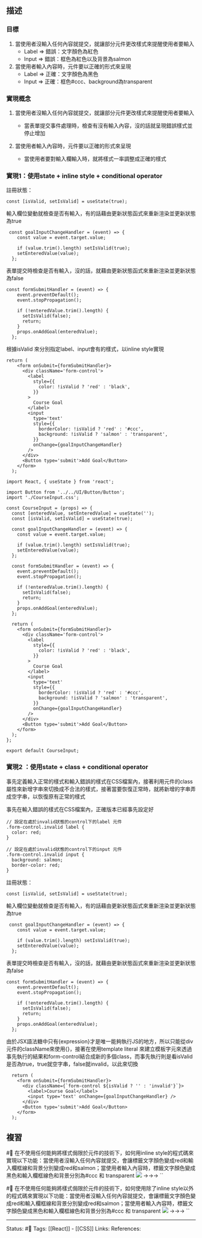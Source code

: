 

## 描述

### 目標
1. 當使用者沒輸入任何內容就提交，就讓部分元件更改樣式來提醒使用者要輸入
	- Label => 錯誤：文字顏色為紅色
	- Input => 錯誤：框色為紅色以及背景為salmon
2. 當使用者輸入內容時，元件要以正確的形式來呈現
	- Label => 正確：文字顏色為黑色
	- Input => 正確：框色#ccc、background為transparent

### 實現概念

1. 當使用者沒輸入任何內容就提交，就讓部分元件更改樣式來提醒使用者要輸入
	- 當表單提交事件處理時，檢查有沒有輸入內容，沒的話就呈現錯誤樣式並停止增加

2. 當使用者輸入內容時，元件要以正確的形式來呈現
	- 當使用者要對輸入欄輸入時，就將樣式一率調整成正確的樣式

### 實現1：使用state + inline style + conditional operator

註冊狀態：
```
const [isValid, setIsValid] = useState(true);
```

輸入欄位變動就檢查是否有輸入，有的話藉由更新狀態函式來重新渲染並更新狀態為true
```
 const goalInputChangeHandler = (event) => {
    const value = event.target.value;

    if (value.trim().length) setIsValid(true);
    setEnteredValue(value);
  };
```


表單提交時檢查是否有輸入，沒的話，就藉由更新狀態函式來重新渲染並更新狀態為false
```
const formSubmitHandler = (event) => {
    event.preventDefault();
    event.stopPropagation();

    if (!enteredValue.trim().length) {
      setIsValid(false);
      return;
    }
    props.onAddGoal(enteredValue);
  };
```

根據isValid 來分別指定label、input會有的樣式，以inline style實現
```
return (
    <form onSubmit={formSubmitHandler}>
      <div className='form-control'>
        <label
          style={{
            color: !isValid ? 'red' : 'black',
          }}
        >
          Course Goal
        </label>
        <input
          type='text'
          style={{
            borderColor: !isValid ? 'red' : '#ccc',
            background: !isValid ? 'salmon' : 'transparent',
          }}
          onChange={goalInputChangeHandler}
        />
      </div>
      <Button type='submit'>Add Goal</Button>
    </form>
  );
```




```
import React, { useState } from 'react';

import Button from '../../UI/Button/Button';
import './CourseInput.css';

const CourseInput = (props) => {
  const [enteredValue, setEnteredValue] = useState('');
  const [isValid, setIsValid] = useState(true);

  const goalInputChangeHandler = (event) => {
    const value = event.target.value;

    if (value.trim().length) setIsValid(true);
    setEnteredValue(value);
  };

  const formSubmitHandler = (event) => {
    event.preventDefault();
    event.stopPropagation();

    if (!enteredValue.trim().length) {
      setIsValid(false);
      return;
    }
    props.onAddGoal(enteredValue);
  };

  return (
    <form onSubmit={formSubmitHandler}>
      <div className='form-control'>
        <label
          style={{
            color: !isValid ? 'red' : 'black',
          }}
        >
          Course Goal
        </label>
        <input
          type='text'
          style={{
            borderColor: !isValid ? 'red' : '#ccc',
            background: !isValid ? 'salmon' : 'transparent',
          }}
          onChange={goalInputChangeHandler}
        />
      </div>
      <Button type='submit'>Add Goal</Button>
    </form>
  );
};

export default CourseInput;

```


### 實現2 ：使用state + class + conditional operator
事先定義輸入正常的樣式和輸入錯誤的樣式在CSS檔案內，接著利用元件的class屬性來新增字串來切換成不合法的樣式，接著當要恢復正常時，就將新增的字串弄成空字串，以恢復原有正常的樣式

事先在輸入錯誤的樣式在CSS檔案內，正確版本已經事先設定好
```
// 設定在處於invalid狀態的control下的label 元件
.form-control.invalid label {
  color: red;
}

// 設定在處於invalid狀態的control下的input 元件
.form-control.invalid input {
  background: salmon;
  border-color: red;
}
```


註冊狀態：
```
const [isValid, setIsValid] = useState(true);
```

輸入欄位變動就檢查是否有輸入，有的話藉由更新狀態函式來重新渲染並更新狀態為true
```
 const goalInputChangeHandler = (event) => {
    const value = event.target.value;

    if (value.trim().length) setIsValid(true);
    setEnteredValue(value);
  };
```


表單提交時檢查是否有輸入，沒的話，就藉由更新狀態函式來重新渲染並更新狀態為false
```
const formSubmitHandler = (event) => {
    event.preventDefault();
    event.stopPropagation();

    if (!enteredValue.trim().length) {
      setIsValid(false);
      return;
    }
    props.onAddGoal(enteredValue);
  };
```

由於JSX語法糖中只有{expression}才是唯一能夠執行JS的地方，所以只能從div元件的className來使用{}，接著在使用template literal 來建立模板字元來透過事先執行的結果和form-control結合成新的多個class，而事先執行則是看isValid是否為true，true就空字串，false就invalid，以此來切換
```
  return (
    <form onSubmit={formSubmitHandler}>
      <div className={`form-control ${isValid ? '' : 'invalid'}`}>
        <label>Course Goal</label>
        <input type='text' onChange={goalInputChangeHandler} />
      </div>
      <Button type='submit'>Add Goal</Button>
    </form>
  );
```

## 複習

#🧠 在不使用任何能夠將樣式侷限於元件的技術下，如何用inline style的程式碼來實現以下功能：當使用者沒輸入任何內容就提交，會讓標籤文字顏色變成red和輸入欄框線和背景分別變成red和salmon；當使用者輸入內容時，標籤文字顏色變成黑色和輸入欄框線色和背景分別為#ccc 和 transparent ![](https://res.cloudinary.com/dqfxgtyoi/image/upload/v1662045565/blog/react/style/input-style_r9h5bj.png) ->->-> ``
<!--SR:!2023-05-01,147,250-->


#🧠 在不使用任何能夠將樣式侷限於元件的技術下，如何使用除了inline style以外的程式碼來實現以下功能：當使用者沒輸入任何內容就提交，會讓標籤文字顏色變成red和輸入欄框線和背景分別變成red和salmon；當使用者輸入內容時，標籤文字顏色變成黑色和輸入欄框線色和背景分別為#ccc 和 transparent ![](https://res.cloudinary.com/dqfxgtyoi/image/upload/v1662045565/blog/react/style/input-style_r9h5bj.png)  ->->-> ``
<!--SR:!2023-06-16,177,250-->




---
Status: #🌱 
Tags:
[[React]] - [[CSS]]
Links:
References:



